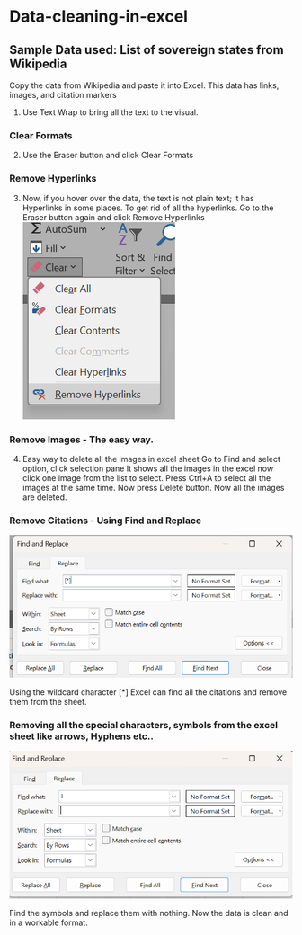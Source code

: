 # Data-cleaning-in-excel
## Sample Data used: List of sovereign states from Wikipedia
Copy the data from Wikipedia and paste it into Excel.
This data has links, images, and citation markers

1. Use Text Wrap to bring all the text to the visual.
 ### Clear Formats
2. Use the Eraser button and click Clear Formats
### Remove Hyperlinks
3. Now, if you hover over the data, the text is not plain text; it has Hyperlinks in some places. To get rid of all the hyperlinks. Go to the Eraser button again and click Remove Hyperlinks      
   ![img alt](https://github.com/nsankareswari-70/Data-cleaning-in-excel/blob/3fc9ef6e6e617cc4f36c9b129f2882f09039fdf4/ex110.png)
### Remove Images -  The easy way.
4. Easy way to delete all the images in excel sheet
   Go to Find and select option, click selection pane
   It shows all the images in the excel now click one image from the list to select. Press Ctrl+A to select all the images at the same time. Now press Delete button.
   Now all the images are deleted.
### Remove Citations - Using Find and Replace

 ![img alt](https://github.com/nsankareswari-70/Data-cleaning-in-excel/blob/e418f13baba73873be2b22a769e6cb5ddec63308/ex112.png)

   
Using the wildcard character [*] Excel can find all the citations and remove them from the sheet.

### Removing all the special characters, symbols from the excel sheet like arrows, Hyphens etc..



 ![img alt](https://github.com/nsankareswari-70/Data-cleaning-in-excel/blob/4653ab9f9a9da7212d075b67870b1bf0d57cad73/ex113.png)

 Find the symbols and replace them with nothing. Now the data is clean and in a workable format. 


 



   
   
